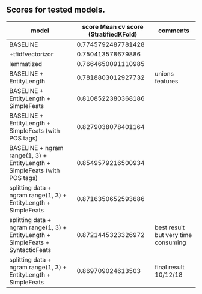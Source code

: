 ## Scores for tested models.

model	| score  Mean cv score (StratifiedKFold)	| comments
----- | ----------------------------------------|--------------
BASELINE | 0.7745792487781428	
+tfidfvectorizor |	0.750413578679886	
lemmatized |	0.7664650091110985	
BASELINE + EntityLength |	0.7818803012927732 |	unions features
BASELINE + EntityLength + SimpleFeats |	0.8108522380368186	
BASELINE + EntityLength + SimpleFeats (with POS tags)	| 0.8279038078401164	
BASELINE + ngram range(1, 3) + EntityLength + SimpleFeats (with POS tags) |	0.8549579216500934	
splitting data + ngram range(1, 3) + EntityLength + SimpleFeats |	0.8716350652593686	
splitting data + ngram range(1, 3) + EntityLength + SimpleFeats + SyntacticFeats |	0.8721445323326972 |	best result but very time consuming
splitting data + ngram range(1, 3) + EntityLength + SimpleFeats	| 0.869709024613503	| final result 10/12/18
